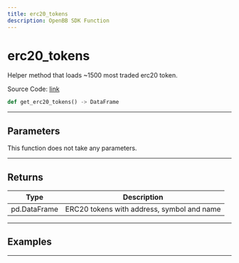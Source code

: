 ```yaml
---
title: erc20_tokens
description: OpenBB SDK Function
---
```


# erc20_tokens

Helper method that loads ~1500 most traded erc20 token.

Source Code: [link](https://github.com/OpenBB-finance/OpenBBTerminal/tree/main/openbb_terminal/cryptocurrency/onchain/bitquery_model.py#L210)

```python
def get_erc20_tokens() -> DataFrame
```
---

## Parameters

This function does not take any parameters.

---

## Returns

| Type | Description |
| ---- | ----------- |
| pd.DataFrame | ERC20 tokens with address, symbol and name |

---

## Examples

---

